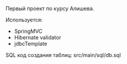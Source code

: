 Первый проект по курсу Алишева.

Используется:
- SpringMVC
- Hibernate validator 
- jdbcTemplate



SQL код создания таблиц:
src/main/sql/db.sql
